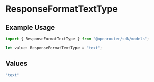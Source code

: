 # ResponseFormatTextType

## Example Usage

```typescript
import { ResponseFormatTextType } from "@openrouter/sdk/models";

let value: ResponseFormatTextType = "text";
```

## Values

```typescript
"text"
```